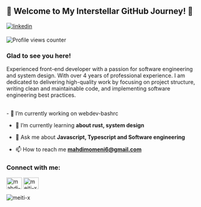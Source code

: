 ## 🌌 Welcome to My Interstellar GitHub Journey! 🚀

  
<a href="https://linkedin.com/in/momeni-mahdi" target="_blank">
<img src=https://img.shields.io/badge/linkedin-%231E77B5.svg?&style=for-the-badge&logo=linkedin&logoColor=white alt=linkedin style="margin-bottom: 5px;" />
</a>
  
![Profile views counter](https://komarev.com/ghpvc/?username=meiti-x&&style=flat-square)  



### Glad to see you here!  
Experienced front-end developer with a passion for software engineering and system design. With over 4 years of professional experience. I am dedicated to delivering high-quality work by focusing on project structure, writing clean and maintainable code, and implementing software engineering best practices.

  

<br/>  
- 🔭 I’m currently working on webdev-bashrc

- 🌱 I’m currently learning **about rust, system design**

- 💬 Ask me about **Javascript, Typescript and Software engineering**

- 📫 How to reach me **mahdimomeni6@gmail.com**

<h3 align="left">Connect with me:</h3>
<p align="left">
<a href="https://linkedin.com/in/mahdi-momeni" target="blank"><img align="center" src="https://raw.githubusercontent.com/rahuldkjain/github-profile-readme-generator/master/src/images/icons/Social/linked-in-alt.svg" alt="mahdi-momeni" height="30" width="40" /></a>
<a href="https://www.leetcode.com/meiti-x" target="blank"><img align="center" src="https://raw.githubusercontent.com/rahuldkjain/github-profile-readme-generator/master/src/images/icons/Social/leet-code.svg" alt="meiti-x" height="30" width="40" /></a>
</p>

<p><img align="left" src="https://github-readme-stats.vercel.app/api/top-langs?username=meiti-x&show_icons=true&locale=en&layout=compact&count_private=true" alt="meiti-x" /></p>






